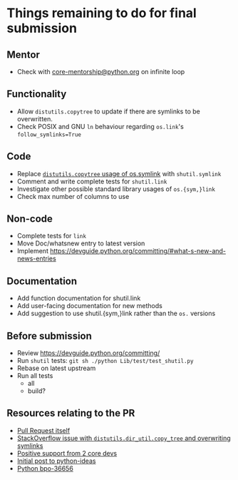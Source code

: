 # Things remaining to do for final submission

## Mentor
* Check with core-mentorship@python.org on infinite loop

## Functionality
* Allow `distutils.copytree` to update if there are symlinks to be overwritten.
* Check POSIX and GNU `ln` behaviour regarding `os.link`'s `follow_symlinks=True`

## Code
* Replace [`distutils.copytree` usage of os.symlink](https://github.com/python/cpython/blob/master/Lib/distutils/dir_util.py#L152) with `shutil.symlink`
* Comment and write complete tests for `shutil.link`
* Investigate other possible standard library usages of `os.{sym,}link`
* Check max number of columns to use

## Non-code
* Complete tests for `link`
* Move Doc/whatsnew entry to latest version
* Implement https://devguide.python.org/committing/#what-s-new-and-news-entries


## Documentation
* Add function documentation for shutil.link
* Add user-facing documentation for new methods
* Add suggestion to use shutil.{sym,}link rather than the `os.` versions

## Before submission
* Review https://devguide.python.org/committing/
* Run `shutil` tests:  `git sh ./python Lib/test/test_shutil.py`
* Rebase on latest upstream
* Run all tests
  * all
  * build?

## Resources relating to the PR
* [Pull Request itself](https://github.com/python/cpython/pull/14464)
* [StackOverflow issue with `distutils.dir_util.copy_tree` and overwriting symlinks](https://stackoverflow.com/questions/53090360/python-distutils-copy-tree-fails-to-update-if-there-are-symlinks)
* [Positive support from 2 core devs](https://code.activestate.com/lists/python-ideas/56421/)
* [Initial post to python-ideas](https://code.activestate.com/lists/python-ideas/55992/)
* [Python bpo-36656](https://bugs.python.org/issue36656)

